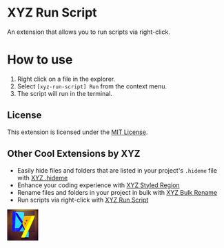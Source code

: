 # XYZ Run Script

An extension that allows you to run scripts via right-click.

# How to use

1. Right click on a file in the explorer.
2. Select `[xyz-run-script] Run` from the context menu.
3. The script will run in the terminal.

## License

This extension is licensed under the [MIT License](LICENSE).

## Other Cool Extensions by XYZ

- Easily hide files and folders that are listed in your project's `.hideme` file with [XYZ .hideme](https://marketplace.visualstudio.com/items?itemName=robmllze.xyz-hideme)
- Enhance your coding experience with [XYZ Styled Region](https://marketplace.visualstudio.com/items?itemName=robmllze.xyz-styled-region)
- Rename files and folders in your project in bulk with [XYZ Bulk Rename](https://marketplace.visualstudio.com/items?itemName=robmllze.xyz-bulk-rename)
- Run scripts via right-click with [XYZ Run Script](https://marketplace.visualstudio.com/items?itemName=robmllze.xyz-run-script)

<img src="xyz_vscode_extension_hideme/icon.png" alt="Alt text" width="72px" height="72px"/>